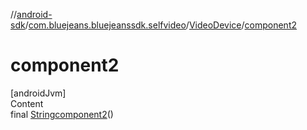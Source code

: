 //[android-sdk](../../../index.md)/[com.bluejeans.bluejeanssdk.selfvideo](../index.md)/[VideoDevice](index.md)/[component2](component2.md)



# component2  
[androidJvm]  
Content  
final [String](https://developer.android.com/reference/kotlin/java/lang/String.html)[component2](component2.md)()  
  



